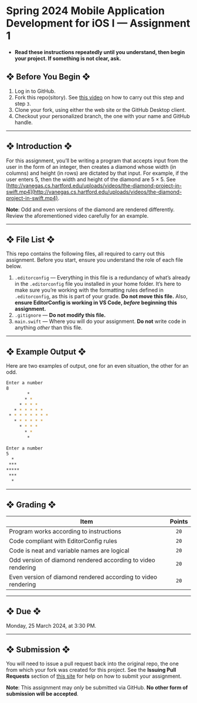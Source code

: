 # Spring 2024 Mobile Application Development for iOS I — Assignment 1

* **Read these instructions repeatedly until you understand, then begin your project. If something is not clear, ask.**

## ❖ Before You Begin ❖

1. Log in to GitHub.
2. Fork this repo(sitory). See [this video](http://code-warrior.github.io/tutorials/git/github/forking-and-cloning-at-the-github-web-site/) on how to carry out this step and step `3`.
3. Clone your fork, using either the web site or the GitHub Desktop client.
4. Checkout your personalized branch, the one with your name and GitHub handle.

---

## ❖ Introduction ❖

For this assignment, you’ll be writing a program that accepts input from the user in the form of an integer, then creates a diamond whose width (in columns) and height (in rows) are dictated by that input. For example, if the user enters 5, then the width and height of the diamond are 5 × 5. See [http://vanegas.cs.hartford.edu/uploads/videos/the-diamond-project-in-swift.mp4](http://vanegas.cs.hartford.edu/uploads/videos/the-diamond-project-in-swift.mp4).

**Note**: Odd and even versions of the diamond are rendered differently. Review the aforementioned video carefully for an example.

---

## ❖ File List ❖

This repo contains the following files, all required to carry out this assignment. Before you start, ensure you understand the role of each file below.

1. `.editorconfig` — Everything in this file is a redundancy of what’s already in the `.editorconfig` file you installed in your home folder. It’s here to make sure you’re working with the formatting rules defined in `.editorconfig`, as this is part of your grade. **Do not move this file.** Also, **ensure EditorConfig is working in VS Code, _before_ beginning this assignment.**
2. `.gitignore` — **Do not modify this file.**
3. `main.swift` — Where you will do your assignment. **Do not** write code in anything _other_ than this file.

---

## ❖ Example Output ❖

Here are two examples of output, one for an even situation, the other for an odd.

```bash
Enter a number
8
        *
       * *
     * * * *
   * * * * * *
 * * * * * * * *
   * * * * * *
     * * * *
       * *
        *
```

```bash
Enter a number
5
  *
 ***
*****
 ***
  *
```

---

## ❖ Grading ❖

| Item                                                          | Points  |
|---------------------------------------------------------------|:-------:|
| Program works according to instructions                       | `20`    |
| Code compliant with EditorConfig rules                        | `20`    |
| Code is neat and variable names are logical                   | `20`    |
| Odd version of diamond rendered according to video rendering  | `20`    |
| Even version of diamond rendered according to video rendering | `20`    |

---

## ❖ Due ❖

Monday, 25 March 2024, at 3:30 PM.

---

## ❖ Submission ❖

You will need to issue a pull request back into the original repo, the one from which your fork was created for this project. See the **Issuing Pull Requests** section of [this site](http://code-warrior.github.io/tutorials/git/github/index.html) for help on how to submit your assignment.

**Note**: This assignment may _only_ be submitted via GitHub. **No other form of submission will be accepted**.
